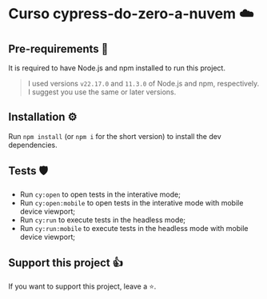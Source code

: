 # Curso cypress-do-zero-a-nuvem ☁️

## Pre-requirements 🤖

It is required to have Node.js and npm installed to run this project.

> I used versions `v22.17.0` and `11.3.0` of Node.js and npm, respectively. I suggest you use the same or later versions.

## Installation ⚙️

Run `npm install` (or `npm i` for the short version) to install the dev dependencies.

## Tests 🛡️

* Run `cy:open` to open tests in the interative mode;
* Run `cy:open:mobile` to open tests in the interative mode with mobile device viewport;
* Run `cy:run` to execute tests in the headless mode;
* Run `cy:run:mobile` to execute tests in the headless mode with mobile device viewport;

## Support this project 👍

If you want to support this project, leave a ⭐.
